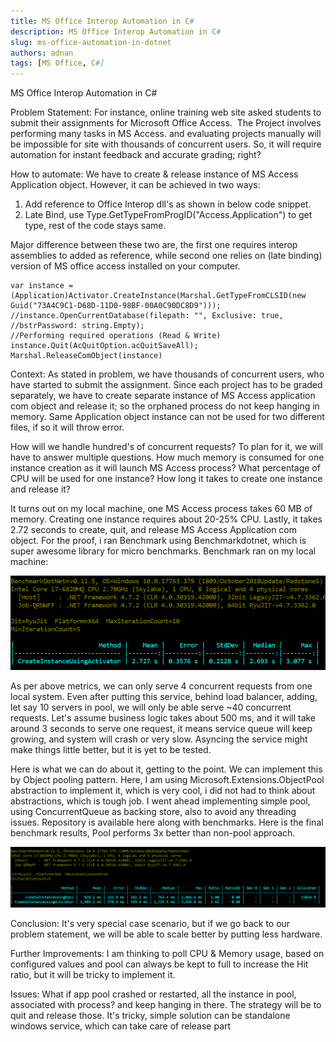 ```yaml
---
title: MS Office Interop Automation in C#
description: MS Office Interop Automation in C#
slug: ms-office-automation-in-dotnet
authors: adnan
tags: [MS Office, C#]
---
```

MS Office Interop Automation in C#

Problem Statement: For instance, online training web site asked students to submit their assignments for Microsoft Office Access.  The Project involves performing many tasks in MS Access. and evaluating projects manually will be impossible for site with thousands of concurrent users. So, it will require automation for instant feedback and accurate grading; right?

How to automate: We have to create & release instance of MS Access Application object. However, it can be achieved in two ways:

1. Add reference to Office Interop dll's as shown in below code snippet.
2. Late Bind, use Type.GetTypeFromProgID("Access.Application") to get type, rest of the code stays same.
<!--truncate-->
Major difference between these two are, the first one requires interop assemblies to added as reference, while second one relies on (late binding) version of MS office access installed on your computer.

```
var instance =(Application)Activator.CreateInstance(Marshal.GetTypeFromCLSID(new Guid("73A4C9C1-D68D-11D0-98BF-00A0C90DC8D9")));
//instance.OpenCurrentDatabase(filepath: "", Exclusive: true, //bstrPassword: string.Empty);
//Performing required operations (Read & Write) 
instance.Quit(AcQuitOption.acQuitSaveAll);
Marshal.ReleaseComObject(instance)

```

Context: As stated in problem, we have thousands of concurrent users,  who have started to submit the assignment. Since each project  has to be graded separately, we have to create separate instance of MS Access application com object and release it; so the orphaned process do not keep hanging in memory. Same Application object instance can not be used for two different files, if  so it will throw error.

How will we handle hundred's of concurrent requests? To plan for it, we will have to answer multiple questions. How much memory is consumed for one instance creation as it will launch MS Access process? What percentage of CPU will be used for one instance? How long it takes to create one instance and release it?

It turns out on my local machine, one MS Access process takes 60 MB of memory. Creating one instance requires about 20-25% CPU. Lastly, it takes 2.72 seconds to create, quit, and release MS Access Application com object. For the proof, i ran Benchmark using Benchmarkdotnet, which is super awesome library for micro benchmarks. Benchmark ran on my local machine:

![Non-Pool Benchmark](./ms-office-nopool-benchmark.png)

As per above metrics, we can only serve 4 concurrent requests from one local system. Even after putting this service, behind load balancer, adding, let say 10 servers in pool, we will only be able serve ~40 concurrent requests. Let's assume business logic takes about 500 ms, and it will take around 3 seconds to serve one request, it means service queue will keep growing, and system will crash or very slow. Asyncing the service might make things little better, but it is yet to be tested.

Here is what we can do about it, getting to the point. We can implement this by Object pooling pattern. Here, I am using Microsoft.Extensions.ObjectPool abstraction to implement it, which is very cool, i did not had to think about abstractions, which is tough job. I went ahead implementing simple pool, using ConcurrentQueue as backing store, also to avoid any threading issues. Repository is available here along with benchmarks. Here is the final benchmark results, Pool performs 3x better than non-pool approach.

![Non-Pool Benchmark](./ms-office-pool-vs-nonpool-benchmark.png)

Conclusion: It's very special case scenario, but if we go back to our problem statement, we will be able to scale better by putting less hardware.

Further Improvements: I am thinking to poll CPU & Memory usage, based on configured values and pool can always be kept to full to increase the Hit ratio, but it will be tricky to implement it.

Issues: What if app pool crashed or restarted, all the instance in pool, associated with process? and keep hanging in there. The strategy will be to quit and release those. It's tricky, simple solution can be standalone windows service, which can take care of release part
